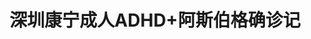 ---
title: 深圳康宁成人ADHD+阿斯伯格确诊记
tags: [孤独症谱系, ASD, 孤独, 孤独症, Aspie, AS]
color: danger
description: 又一位！
external_url: http://mp.weixin.qq.com/s?__biz=MzIyMzgyMjY5NQ==&amp;mid=2247484084&amp;idx=1&amp;sn=3c40520f525486252d1384c1bb942c01&amp;chksm=e81914bcdf6e9daaaebcea46f3909d2f891da3ecf4db9ecb71bb7b549335e61058e2d036faf4&amp;scene=27#wechat_redirect
---